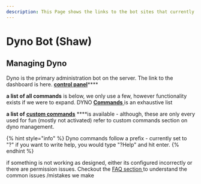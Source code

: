 ```yaml
---
description: This Page shows the links to the bot sites that currently admin the server
---
```


# Dyno Bot \(Shaw\)

## Managing Dyno

Dyno is the primary administration bot on the server. The link to the dashboard  is here. [**control panel**](https://dyno.gg/manage/645399322682327040)\*\*\*\*

**a list of all commands** is below, we only use a few, however functionality exists if we were to expand. DYNO [**Commands** ](https://dyno.gg/commands)is an exhaustive list

**a list of** [**custom commands**](https://github.com/DynoCC/Dyno-Custom-Commands) ****is available - although, these are only every used for fun \(mostly not activated\) refer to custom commands section on dyno management.

{% hint style="info" %}
Dyno commands follow a prefix - currently set to "?" if you want to write help, you would type "?Help" and hit enter.
{% endhint %}

if something is not working as designed, either its configured incorrectly or there are permission issues. Checkout the [FAQ section ](https://dyno.gg/faq)to understand the common issues /mistakes we make



